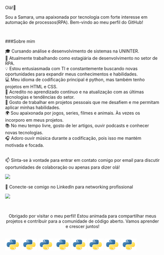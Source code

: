Olá!👋
<p>Sou a Samara, uma apaixonada por tecnologia com forte interesse em automação de processos(RPA). Bem-vindo ao meu perfil do GitHub!</p>

<br><p>###Sobre mim</p>

🎓 Cursando análise e desenvolvimento de sistemas na UNINTER.<br>
💼 Atualmente trabalhando como estagiária de desenvolvimento no setor de RPA.<br>
💡 Estou entusiasmada com TI e constantemente buscando novas oportunidades para expandir meus conhecimentos e habilidades.<br>
💻 Meu idioma de codificação principal é python, mas também tenho projetos em HTML e CSS.<br>
🌱 Acredito no aprendizado contínuo e na atualização com as últimas tecnologias e tendências do setor.<br>
🚀 Gosto de trabalhar em projetos pessoais que me desafiem e me permitam aplicar minhas habilidades.<br>
🌍 Sou apaixonada por jogos, series, filmes e animais. Às vezes os incorporo em meus projetos.<br>
📚 No meu tempo livre, gosto de ler artigos, ouvir podcasts e conhecer novas tecnologias.<br>
🎧 Adoro ouvir música durante a codificação, pois isso me mantém motivada e focada.<br>
<br>
<p>
📫 Sinta-se à vontade para entrar em contato comigo por email para discutir oportunidades de colaboração ou apenas para dizer olá!
</p><a href = "mailto:samaraperini819@gmail.com"><img src="https://img.shields.io/badge/-Gmail-%23333?style=for-the-badge&logo=gmail&logoColor=white" target="_blank"></a>

<p>
🔗 Conecte-se comigo no LinkedIn para networking profissional</p> 
<a href="https://www.linkedin.com/in/samara-perini/" target="_blank"><img src="https://img.shields.io/badge/-LinkedIn-%230077B5?style=for-the-badge&logo=linkedin&logoColor=white" target="_blank"></a> 

<br><p align='center'>
Obrigado por visitar o meu perfil! Estou animada para compartilhar meus projetos e contribuir para a comunidade de código aberto. Vamos aprender e crescer juntos!
</p>

<div style="display: inline_block"><br>
   <img align="center" alt="sasapy" height="40" width="50" src="https://raw.githubusercontent.com/devicons/devicon/master/icons/python/python-original.svg">
   <img align="center" alt="sasapy" height="40" width="50" src="https://raw.githubusercontent.com/devicons/devicon/master/icons/python/python-original.svg">
   <img align="center" alt="sasapy" height="40" width="50" src="https://raw.githubusercontent.com/devicons/devicon/master/icons/python/python-original.svg">
   <img align="center" alt="sasapy" height="40" width="50" src="https://raw.githubusercontent.com/devicons/devicon/master/icons/python/python-original.svg">
   <img align="center" alt="sasapy" height="40" width="50" src="https://raw.githubusercontent.com/devicons/devicon/master/icons/python/python-original.svg">
   <img align="center" alt="sasapy" height="40" width="50" src="https://raw.githubusercontent.com/devicons/devicon/master/icons/python/python-original.svg">
   <img align="center" alt="sasapy" height="40" width="50" src="https://raw.githubusercontent.com/devicons/devicon/master/icons/python/python-original.svg">
   <img align="center" alt="sasapy" height="40" width="50" src="https://raw.githubusercontent.com/devicons/devicon/master/icons/python/python-original.svg">
</div>


